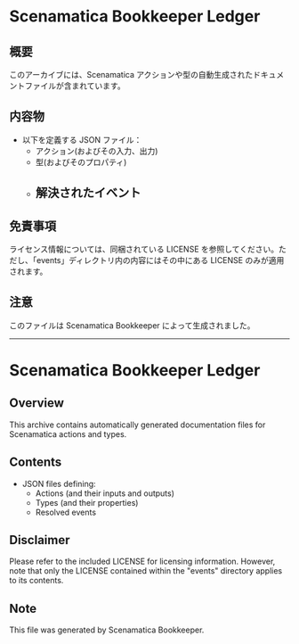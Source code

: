 # Scenamatica Bookkeeper Ledger

## 概要

このアーカイブには、Scenamatica アクションや型の自動生成されたドキュメントファイルが含まれています。

## 内容物

- 以下を定義する JSON ファイル：
  - アクション(およびその入力、出力)
  - 型(およびそのプロパティ)
  - 解決されたイベント
    - 

## 免責事項

ライセンス情報については、同梱されている LICENSE を参照してください。ただし、「events」ディレクトリ内の内容にはその中にある
LICENSE のみが適用されます。

## 注意

このファイルは Scenamatica Bookkeeper によって生成されました。

---

# Scenamatica Bookkeeper Ledger

## Overview

This archive contains automatically generated documentation files for Scenamatica actions and types.

## Contents

- JSON files defining:
  - Actions (and their inputs and outputs)
  - Types (and their properties)
  - Resolved events

## Disclaimer

Please refer to the included LICENSE for licensing information. However, note that only the LICENSE contained within
the "events" directory applies to its contents.

## Note

This file was generated by Scenamatica Bookkeeper.
